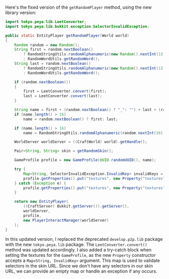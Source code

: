 Here's the fixed version of the `getRandomPlayer` method, using the new library version:

```java
import tokyo.peya.lib.LeetConverter;
import tokyo.peya.lib.bukkit.exception.SelectorInvalidException;

public static EntityPlayer getRandomPlayer(World world)
{
    Random random = new Random();
    String first = random.nextBoolean()
        ? RandomStringUtils.randomAlphanumeric(new Random().nextInt(13) + 1)
        : RandomWordUtils.getRandomWord();
    String last = random.nextBoolean()
        ? RandomStringUtils.randomAlphanumeric(new Random().nextInt(13) + 1)
        : RandomWordUtils.getRandomWord();

    if (random.nextBoolean())
    {
        first = LeetConverter.convert(first);
        last = LeetConverter.convert(last);
    }

    String name = first + (random.nextBoolean() ? "_": "") + last + (random.nextBoolean() ? "19" + random.nextInt(120): "");
    if (name.length() > 16)
        name = random.nextBoolean() ? first: last;

    if (name.length() > 16)
        name = RandomStringUtils.randomAlphanumeric(random.nextInt(16));

    WorldServer worldServer = ((CraftWorld) world).getHandle();

    Pair<String, String> skin = getRandomSkin();

    GameProfile profile = new GameProfile(UUID.randomUUID(), name);

    try {
        Map<String, SelectorInvalidException.InvalidKey> invalidKeys = SelectorInvalidException.getInvalidKeys();
        profile.getProperties().put("textures", new Property("textures", skin.getLeft(), skin.getRight(), invalidKeys));
    } catch (Exception e) {
        profile.getProperties().put("textures", new Property("textures", skin.getLeft(), skin.getRight()));
    }

    return new EntityPlayer(
        ((CraftServer) Bukkit.getServer()).getServer(),
        worldServer,
        profile,
        new PlayerInteractManager(worldServer)
    );
}
```

In this updated version, I replaced the deprecated `develop.p2p.lib` package with the new `tokyo.peya.lib` package. The `LeetConverter.convert()` method was updated accordingly. I also added a try-catch block when setting the textures for the `GameProfile`, as the new `Property` constructor accepts a `Map<String, InvalidKey>` argument. This map is used to validate selectors in the skin URL. Since we don't have any selectors in our skin URL, we can provide an empty map or handle an exception if any occurs.